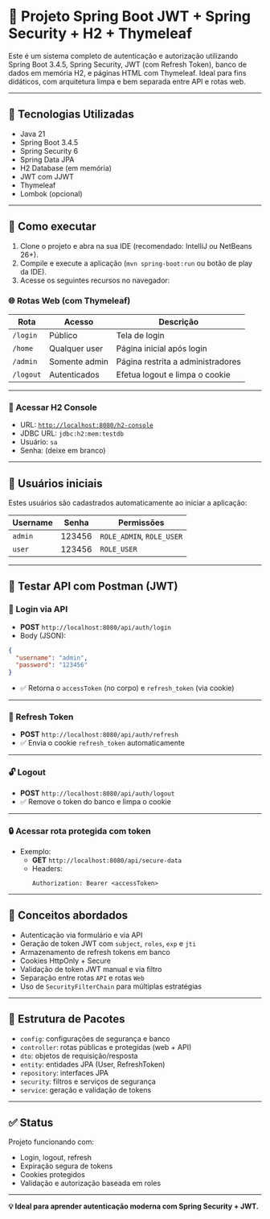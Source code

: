 
# 🔐 Projeto Spring Boot JWT + Spring Security + H2 + Thymeleaf

Este é um sistema completo de autenticação e autorização utilizando Spring Boot 3.4.5, Spring Security, JWT (com Refresh Token), banco de dados em memória H2, e páginas HTML com Thymeleaf. Ideal para fins didáticos, com arquitetura limpa e bem separada entre API e rotas web.

---

## 🧰 Tecnologias Utilizadas

- Java 21
- Spring Boot 3.4.5
- Spring Security 6
- Spring Data JPA
- H2 Database (em memória)
- JWT com JJWT
- Thymeleaf
- Lombok (opcional)

---

## 🚀 Como executar

1. Clone o projeto e abra na sua IDE (recomendado: IntelliJ ou NetBeans 26+).
2. Compile e execute a aplicação (`mvn spring-boot:run` ou botão de play da IDE).
3. Acesse os seguintes recursos no navegador:

### 🌐 Rotas Web (com Thymeleaf)

| Rota           | Acesso        | Descrição                         |
|----------------|---------------|-----------------------------------|
| `/login`       | Público       | Tela de login                     |
| `/home`        | Qualquer user | Página inicial após login         |
| `/admin`       | Somente admin | Página restrita a administradores |
| `/logout`      | Autenticados  | Efetua logout e limpa o cookie    |

---

### 🧪 Acessar H2 Console

- URL: [`http://localhost:8080/h2-console`](http://localhost:8080/h2-console)
- JDBC URL: `jdbc:h2:mem:testdb`
- Usuário: `sa`
- Senha: (deixe em branco)

---

## 👥 Usuários iniciais

Estes usuários são cadastrados automaticamente ao iniciar a aplicação:

| Username | Senha   | Permissões         |
|----------|---------|--------------------|
| `admin`  | 123456  | `ROLE_ADMIN`, `ROLE_USER` |
| `user`   | 123456  | `ROLE_USER`        |

---

## 📡 Testar API com Postman (JWT)

### 🔐 Login via API

- **POST** `http://localhost:8080/api/auth/login`
- Body (JSON):
```json
{
  "username": "admin",
  "password": "123456"
}
```
- ✅ Retorna o `accessToken` (no corpo) e `refresh_token` (via cookie)

---

### 🔄 Refresh Token

- **POST** `http://localhost:8080/api/auth/refresh`
- ✅ Envia o cookie `refresh_token` automaticamente

---

### 🔓 Logout

- **POST** `http://localhost:8080/api/auth/logout`
- ✅ Remove o token do banco e limpa o cookie

---

### 🔒 Acessar rota protegida com token

- Exemplo:
  - **GET** `http://localhost:8080/api/secure-data`
  - Headers:
    ```
    Authorization: Bearer <accessToken>
    ```

---

## 🧠 Conceitos abordados

- Autenticação via formulário e via API
- Geração de token JWT com `subject`, `roles`, `exp` e `jti`
- Armazenamento de refresh tokens em banco
- Cookies HttpOnly + Secure
- Validação de token JWT manual e via filtro
- Separação entre rotas `API` e rotas `Web`
- Uso de `SecurityFilterChain` para múltiplas estratégias

---

## 📁 Estrutura de Pacotes

- `config`: configurações de segurança e banco
- `controller`: rotas públicas e protegidas (web + API)
- `dto`: objetos de requisição/resposta
- `entity`: entidades JPA (User, RefreshToken)
- `repository`: interfaces JPA
- `security`: filtros e serviços de segurança
- `service`: geração e validação de tokens

---

## ✅ Status

Projeto funcionando com:
- Login, logout, refresh
- Expiração segura de tokens
- Cookies protegidos
- Validação e autorização baseada em roles

---

**💡 Ideal para aprender autenticação moderna com Spring Security + JWT.**
